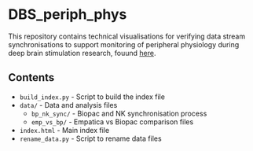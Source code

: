 # DBS_periph_phys

This repository contains technical visualisations for verifying data stream synchronisations to support monitoring of peripheral physiology during deep brain stimulation research, fouund [here](https://shivictoria.github.io/DBS_periph_phys/).

## Contents

- `build_index.py` - Script to build the index file
- `data/` - Data and analysis files
  - `bp_nk_sync/` - Biopac and NK synchronisation process
  - `emp_vs_bp/` - Empatica vs Biopac comparison files
- `index.html` - Main index file
- `rename_data.py` - Script to rename data files
